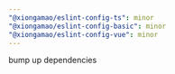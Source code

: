 ```yaml
---
"@xiongamao/eslint-config-ts": minor
"@xiongamao/eslint-config-basic": minor
"@xiongamao/eslint-config-vue": minor
---
```


bump up dependencies
